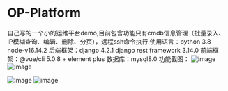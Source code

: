 # OP-Platform
自己写的一个小的运维平台demo,目前包含功能只有cmdb信息管理（批量录入、IP模糊查询、编辑、删除、分页），远程ssh命令执行
使用语言：python 3.8 node-v16.14.2
后端框架：django 4.2.1  django rest framework 3.14.0
前端框架：@vue/cli 5.0.8 + element plus
数据库：mysql8.0
功能截图：
![image](https://github.com/zhb308109106/OP-Platform/assets/51152342/d0a49696-8d8e-4a0a-a7dc-59f1b3b486c7)
![image](https://github.com/zhb308109106/OP-Platform/assets/51152342/8e7e92b1-829f-4d1b-a06e-6f34f3314ac9)

![image](https://github.com/zhb308109106/OP-Platform/assets/51152342/6a3ed6c6-580e-41e4-b053-d972e05c0fed)
![image](https://github.com/zhb308109106/OP-Platform/assets/51152342/b38af419-750a-479b-909d-0c6bda31b55f)



